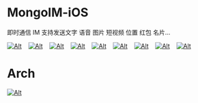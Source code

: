 MongoIM-iOS
=============

即时通信 IM 支持发送文字 语音 图片 短视频 位置 红包 名片...

[![Alt][screenshot1_thumb]][screenshot1]    [![Alt][screenshot2_thumb]][screenshot2]    [![Alt][screenshot3_thumb]][screenshot3]    [![Alt][screenshot4_thumb]][screenshot4]    [![Alt][screenshot5_thumb]][screenshot5]    [![Alt][screenshot6_thumb]][screenshot6]    [![Alt][screenshot7_thumb]][screenshot7]    [![Alt][screenshot8_thumb]][screenshot8]    [![Alt][screenshot9_thumb]][screenshot9]

[screenshot1_thumb]: http://file-cdn.datafans.net/github/mongoimios/1.png_250.jpeg
[screenshot1]: http://file-cdn.datafans.net/github/mongoimios/1.png
[screenshot2_thumb]: http://file-cdn.datafans.net/github/mongoimios/2.png_250.jpeg
[screenshot2]: http://file-cdn.datafans.net/github/mongoimios/2.png
[screenshot3_thumb]: http://file-cdn.datafans.net/github/mongoimios/3.png_250.jpeg
[screenshot3]: http://file-cdn.datafans.net/github/mongoimios/3.png
[screenshot4_thumb]: http://file-cdn.datafans.net/github/mongoimios/4.png_250.jpeg
[screenshot4]: http://file-cdn.datafans.net/github/mongoimios/4.png
[screenshot5_thumb]: http://file-cdn.datafans.net/github/mongoimios/5.png_250.jpeg
[screenshot5]: http://file-cdn.datafans.net/github/mongoimios/5.png
[screenshot6_thumb]: http://file-cdn.datafans.net/github/mongoimios/6.png_250.jpeg
[screenshot6]: http://file-cdn.datafans.net/github/mongoimios/6.png
[screenshot7_thumb]: http://file-cdn.datafans.net/github/mongoimios/7.png_250.jpeg
[screenshot7]: http://file-cdn.datafans.net/github/mongoimios/7.png
[screenshot8_thumb]: http://file-cdn.datafans.net/github/mongoimios/8.png_250.jpeg
[screenshot8]: http://file-cdn.datafans.net/github/mongoimios/8.png
[screenshot9_thumb]: http://file-cdn.datafans.net/github/mongoimios/10.png_250.jpeg
[screenshot9]: http://file-cdn.datafans.net/github/mongoimios/10.png

Arch
============
[![Alt][arch_thumb]][arch]

[arch_thumb]: http://file-cdn.datafans.net/github/mongoimios/intro.png
[arch]: http://file-cdn.datafans.net/github/mongoimios/intro.png
